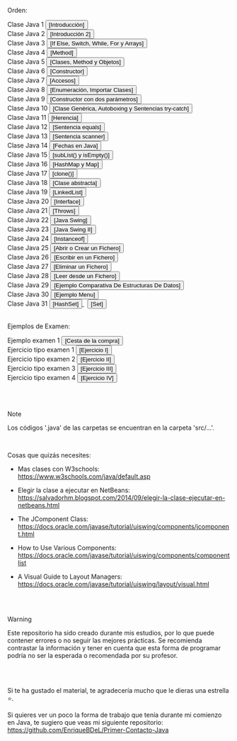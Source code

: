 Orden:

<div align="left">
  Clase Java 1 
  <a href="https://github.com/EnriqueBDeL/Clases-Java/blob/main/Clase%20Java%201.java" target="_blank">
    <button>[Introducción]</button>
  </a>
  <br>
  Clase Java 2 
  <a href="https://github.com/EnriqueBDeL/Clases-Java/blob/main/Clase%20Java%202.java" target="_blank">
    <button>[Introducción 2]</button>
  </a>
  <br>
  Clase Java 3 
  <a href="https://github.com/EnriqueBDeL/Clases-Java/blob/main/Clase%20Java%203.java" target="_blank">
    <button>[If Else, Switch, While, For y Arrays]</button>
  </a>
  <br>
  Clase Java 4 
  <a href="https://github.com/EnriqueBDeL/Clases-Java/blob/main/Clase%20Java%204.java" target="_blank">
    <button>[Method]</button>
  </a>
  <br>
  Clase Java 5 
  <a href="https://github.com/EnriqueBDeL/Clases-Java/blob/main/Clase%20Java%205.java" target="_blank">
    <button>[Clases, Method y Objetos]</button>
  </a>
  <br>
  Clase Java 6 
  <a href="https://github.com/EnriqueBDeL/Clases-Java/blob/main/Clase%20Java%206.java" target="_blank">
    <button>[Constructor]</button>
  </a>
  <br>
  Clase Java 7 
  <a href="https://github.com/EnriqueBDeL/Clases-Java/blob/main/Clase%20Java%207/src/clase/java/pkg7/PorDefecto.java" target="_blank">
    <button>[Accesos]</button>
  </a>
  <br>
  Clase Java 8 
  <a href="https://github.com/EnriqueBDeL/Clases-Java/blob/main/Clase%20Java%208/src/clase/java/pkg8/ClaseJava8.java" target="_blank">
    <button>[Enumeración, Importar Clases]</button>
  </a>
  <br>
  Clase Java 9 
  <a href="https://github.com/EnriqueBDeL/Clases-Java/blob/main/Clase%20Java%209.java" target="_blank">
    <button>[Constructor con dos parámetros]</button>
  </a>
  <br>
  Clase Java 10 
  <a href="https://github.com/EnriqueBDeL/Clases-Java/blob/main/Clase%20Java%2010.java" target="_blank">
    <button>[Clase Genérica, Autoboxing y Sentencias try-catch]</button>
  </a>
  <br>
  Clase Java 11 
  <a href="https://github.com/EnriqueBDeL/Clases-Java/tree/main/Clase%20Java%2011" target="_blank">
    <button>[Herencia]</button>
  </a>
  <br>
  Clase Java 12 
  <a href="https://github.com/EnriqueBDeL/Clases-Java/blob/main/Clase%20Java%2012.java" target="_blank">
    <button>[Sentencia equals]</button>
  </a>
  <br>
  Clase Java 13 
  <a href="https://github.com/EnriqueBDeL/Clases-Java/blob/main/Clase%20Java%2013.java" target="_blank">
    <button>[Sentencia scanner]</button>
  </a>
  <br>
  Clase Java 14 
  <a href="https://github.com/EnriqueBDeL/Clases-Java/blob/main/Clase%20Java%2014.java" target="_blank">
    <button>[Fechas en Java]</button>
  </a>
  <br>
  Clase Java 15 
  <a href="https://github.com/EnriqueBDeL/Clases-Java/blob/main/Clase%20Java%2015.java" target="_blank">
    <button>[subList() y isEmpty()]</button>
  </a>
  <br>
  Clase Java 16 
  <a href="https://github.com/EnriqueBDeL/Clases-Java/blob/main/Clase%20Java%2016.java" target="_blank">
    <button>[HashMap y Map]</button>
  </a>
    <br>
  Clase Java 17 
  <a href="https://github.com/EnriqueBDeL/Clases-Java/blob/main/Clase%20Java%2017.java" target="_blank">
    <button>[clone()]</button>
  </a>
   <br>
  Clase Java 18 
  <a href="https://github.com/EnriqueBDeL/Clases-Java/tree/main/Clase%20Java%2018" target="_blank">
    <button>[Clase abstracta]</button>
  </a>
    <br> 
  Clase Java 19
  <a href="https://github.com/EnriqueBDeL/Clases-Java/blob/main/Clase%20Java%2019.java" target="_blank">
    <button>[LinkedList]</button>
  </a>
    <br>
    Clase Java 20
  <a href="https://github.com/EnriqueBDeL/Clases-Java/tree/main/Clase%20Java%2020" target="_blank">
    <button>[Interface]</button>
  </a>
    <br>
      Clase Java 21
  <a href="https://github.com/EnriqueBDeL/Clases-Java/blob/main/Clase%20Java%2021.java" target="_blank">
    <button>[Throws]</button>
  </a>
   <br>
      Clase Java 22
  <a href="https://github.com/EnriqueBDeL/Clases-Java/blob/main/Clase%20Java%2022.java" target="_blank">
    <button>[Java Swing]</button>
  </a>
   <br>
      Clase Java 23
  <a href="https://github.com/EnriqueBDeL/Clases-Java/blob/main/Clase%20Java%2023.java" target="_blank">
    <button>[Java Swing II]</button>
  </a>
     <br>
      Clase Java 24
  <a href="https://github.com/EnriqueBDeL/Clases-Java/tree/main/Clase%20Java%2024" target="_blank">
    <button>[Instanceof]</button>
  </a>
    <br>
      Clase Java 25
  <a href="https://github.com/EnriqueBDeL/Clases-Java/blob/main/Clase%20Java%2025.java" target="_blank">
    <button>[Abrir o Crear un Fichero]</button>
  </a>
    <br>
      Clase Java 26
  <a href="https://github.com/EnriqueBDeL/Clases-Java/blob/main/Clase%20Java%2026.java" target="_blank">
    <button>[Escribir en un Fichero]</button>
  </a>
    <br>
      Clase Java 27
  <a href="https://github.com/EnriqueBDeL/Clases-Java/blob/main/Clase%20Java%2027.java" target="_blank">
    <button>[Eliminar un Fichero]</button>
  </a>
    <br>
      Clase Java 28
  <a href="https://github.com/EnriqueBDeL/Clases-Java/blob/main/Clase%20Java%2028.java" target="_blank">
    <button>[Leer desde un Fichero]</button>
  </a>
      <br>
      Clase Java 29
  <a href="https://github.com/EnriqueBDeL/Clases-Java/blob/main/Comparativa%20De%20Estructuras%20De%20Datos.java" target="_blank">
    <button>[Ejemplo Comparativa De Estructuras De Datos]</button>
  </a>
        <br>
      Clase Java 30
  <a href="https://github.com/EnriqueBDeL/Clases-Java/blob/main/Menu.java" target="_blank">
    <button>[Ejemplo Menu]</button>
  </a>
      <br>
      Clase Java 31
  <a href="https://github.com/EnriqueBDeL/Clases-Java/blob/main/Clase%20Java%2031.java" target="_blank">
    <button>[HashSet]</button>
  </a>
  &nbsp;
    <a href="https://github.com/EnriqueBDeL/Clases-Java/blob/main/Clase%20Set.java" target="_blank">
    <button>[Set]</button>
  </a>
</div>

<br>

Ejemplos de Examen:

<div>
  Ejemplo examen 1
  <a href="https://github.com/EnriqueBDeL/Clases-Java/tree/main/Ejemplo%20Examen" target="_blank">
    <button>[Cesta de la compra]</button>
  </a>
      <br>
      Ejercicio tipo examen 1
  <a href="https://github.com/EnriqueBDeL/Clases-Java/blob/main/Ejercicio%20tipo%20examen.java" target="_blank">
    <button>[Ejercicio I]</button>
  </a>
       <br>
      Ejercicio tipo examen 2 
  <a href="https://github.com/EnriqueBDeL/Clases-Java/blob/main/Ejercicio%20tipo%20examen%202.java" target="_blank">
    <button>[Ejercicio II]</button>
  </a>
       <br>
      Ejercicio tipo examen 3
  <a href="https://github.com/EnriqueBDeL/Clases-Java/blob/main/Ejercicio%20tipo%20examen%203.java" target="_blank">
    <button>[Ejercicio III]</button>
  </a>
      <br>
      Ejercicio tipo examen 4
  <a href="https://github.com/EnriqueBDeL/Clases-Java/blob/main/Ejercicio%20tipo%20examen%204.java" target="_blank">
    <button>[Ejercicio IV]</button>
  </a>
</div>


<br><br>
> [!NOTE]
>Los códigos '.java' de las carpetas se encuentran en la carpeta 'src/...'.

<br>

Cosas que quizás necesites:

- Mas clases con W3schools: https://www.w3schools.com/java/default.asp

- Elegir la clase a ejecutar en NetBeans: https://salvadorhm.blogspot.com/2014/09/elegir-la-clase-ejecutar-en-netbeans.html
  
- The JComponent Class: https://docs.oracle.com/javase/tutorial/uiswing/components/jcomponent.html
  
- How to Use Various Components: https://docs.oracle.com/javase/tutorial/uiswing/components/componentlist
  
- A Visual Guide to Layout Managers: https://docs.oracle.com/javase/tutorial/uiswing/layout/visual.html

<br><br>


> [!WARNING]  
> Este repositorio ha sido creado durante mis estudios, por lo que puede contener errores o no seguir las mejores prácticas. Se recomienda contrastar la información y tener en cuenta que esta forma de programar podría no ser la esperada o recomendada por su profesor. 

  

<br><br>

Si te ha gustado el material, te agradecería mucho que le dieras una estrella ⭐.


Si quieres ver un poco la forma de trabajo que tenía durante mi comienzo en Java, te sugiero que veas mi siguiente repositorio: https://github.com/EnriqueBDeL/Primer-Contacto-Java
